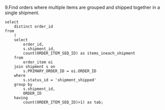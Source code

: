9.Find orders where multiple items are grouped and shipped together in a single shipment.
```
select
	distinct order_id
from
	(
	select
		order_id,
		s.shipment_id,
		count(ORDER_ITEM_SEQ_ID) as items_ineach_shipment
	from
		order_item oi
	join shipment s on
		s.PRIMARY_ORDER_ID = oi.ORDER_ID
	where
		s.status_id = 'shipment_shipped'
	group by
		s.shipment_id,
		ORDER_ID
	having
		count(ORDER_ITEM_SEQ_ID)>1) as tab;
```
